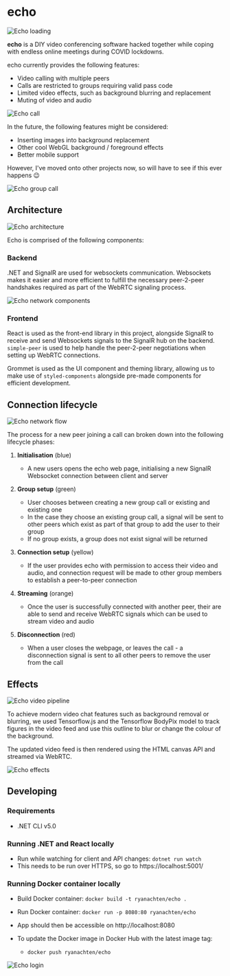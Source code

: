 # echo

![Echo loading](./docs/echo_loading.gif)

**echo** is a DIY video conferencing software hacked together while coping with endless online meetings during COVID lockdowns.

echo currently provides the following features:

- Video calling with multiple peers
- Calls are restricted to groups requiring valid pass code
- Limited video effects, such as background blurring and replacement
- Muting of video and audio

![Echo call](./docs/echo_call.jpg)

In the future, the following features might be considered:

- Inserting images into background replacement
- Other cool WebGL background / foreground effects
- Better mobile support

However, I've moved onto other projects now, so will have to see if this ever happens 😉

![Echo group call](./docs/echo_group.jpg)

## Architecture

![Echo architecture](./docs/echo_architecture.png)

Echo is comprised of the following components:

### Backend

.NET and SignalR are used for websockets communication. Websockets makes it easier and more efficient to fulfill the necessary peer-2-peer handshakes required as part of the WebRTC signaling process.

![Echo network components](./docs/echo_network1.png)

### Frontend

React is used as the front-end library in this project, alongside SignalR to receive and send Websockets signals to the SignalR hub on the backend. `simple-peer` is used to help handle the peer-2-peer negotiations when setting up WebRTC connections.

Grommet is used as the UI component and theming library, allowing us to make use of `styled-components` alongside pre-made components for efficient development.

## Connection lifecycle

![Echo network flow](./docs/echo_network2.png)

The process for a new peer joining a call can broken down into the following lifecycle phases:

1. **Initialisation** (blue)
   - A new users opens the echo web page, initialising a new SignalR Websocket connection between client and server
2. **Group setup** (green)
   - User chooses between creating a new group call or existing and existing one
   - In the case they choose an existing group call, a signal will be sent to other peers which exist as part of that group to add the user to their group
   - If no group exists, a group does not exist signal will be returned
3. **Connection setup** (yellow)
   - If the user provides echo with permission to access their video and audio, and connection request will be made to other group members to establish a peer-to-peer connection
4. **Streaming** (orange)

   - Once the user is successfully connected with another peer, their are able to send and receive WebRTC signals which can be used to stream video and audio

5. **Disconnection** (red)
   - When a user closes the webpage, or leaves the call - a disconnection signal is sent to all other peers to remove the user from the call

## Effects

![Echo video pipeline](./docs/echo_video-pipeline.png)

To achieve modern video chat features such as background removal or blurring, we used Tensorflow.js and the Tensorflow BodyPix model to track figures in the video feed and use this outline to blur or change the colour of the background.

The updated video feed is then rendered using the HTML canvas API and streamed via WebRTC.

![Echo effects](./docs/echo_effects.jpg)

## Developing

### Requirements

- .NET CLI v5.0

### Running .NET and React locally

- Run while watching for client and API changes: `dotnet run watch`
- This needs to be run over HTTPS, so go to https://localhost:5001/

### Running Docker container locally

- Build Docker container: `docker build -t ryanachten/echo .`
- Run Docker container: `docker run -p 8080:80 ryanachten/echo`
- App should then be accessible on http://localhost:8080

- To update the Docker image in Docker Hub with the latest image tag:
  - `docker push ryanachten/echo`

![Echo login](./docs/echo_login.jpg)
